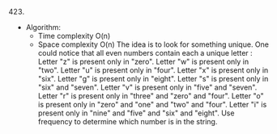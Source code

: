 423.

- Algorithm:
  - Time complexity O(n)
  - Space complexity O(n)
    The idea is to look for something unique. One could notice that all even numbers contain each a unique letter :
    Letter "z" is present only in "zero".
    Letter "w" is present only in "two".
    Letter "u" is present only in "four".
    Letter "x" is present only in "six".
    Letter "g" is present only in "eight".
    Letter "s" is present only in "six" and "seven".
    Letter "v" is present only in "five" and "seven".
    Letter "r" is present only in "three" and "zero" and "four".
    Letter "o" is present only in "zero" and "one" and "two" and "four".
    Letter "i" is present only in "nine" and "five" and "six" and "eight".
    Use frequency to determine which number is in the string.
